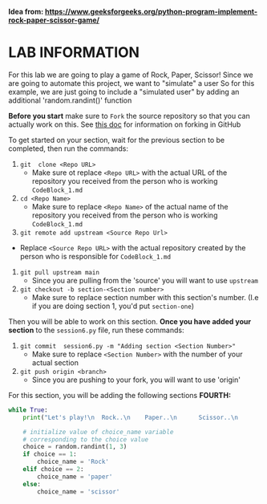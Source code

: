 __Idea from: https://www.geeksforgeeks.org/python-program-implement-rock-paper-scissor-game/__
# LAB INFORMATION
For this lab we are going to play a game of Rock, Paper, Scissor!
Since we are going to automate this project, we want to "simulate" a user
So for this example, we are just going to include a "simulated user" by adding an additional 'random.randint()' function

**Before you start** make sure to `Fork` the source repository so that you can actually work on this. See [this doc](https://docs.github.com/en/get-started/quickstart/fork-a-repo) for information on forking in GitHub

To get started on your section, wait for the previous section to be completed, then run the commands:

1. `git  clone <Repo URL>`
   * Make sure ot replace `<Repo URL>`  with the actual URL of the repository you received from the person who is working `CodeBlock_1.md`
1. `cd <Repo Name>`
   * Make sure to replace `<Repo Name>` of the actual name of the repository you received from the person who is working `CodeBlock_1.md`
1. `git remote add upstream <Source Repo Url>`
  * Replace `<Source Repo URL>` with the actual repository created by the person who is responsible for `CodeBlock_1.md`
1. `git pull upstream main`
   * Since you are pulling from the 'source' you will want  to use `upstream`
1. `git checkout -b section-<Section number>`
   * Make sure to replace section number with this section's number. (I.e if you are doing section 1, you'd put `section-one`)

Then you will be able to work on this section. **Once you have added your section** to the `session6.py` file, run these commands:

1. `git commit  session6.py -m "Adding section <Section Number>"`
   * Make sure to replace `<Section Number>` with the number of your actual section
1. `git push origin <branch>`
   * Since you are pushing to your fork, you will want to use 'origin'

For this section, you will be adding the following sections **FOURTH:**

```python
while True:
    print("Let's play!\n  Rock..\n    Paper..\n      Scissor..\n            SHOOT!")

    # initialize value of choice_name variable
    # corresponding to the choice value
    choice = random.randint(1, 3)
    if choice == 1:
        choice_name = 'Rock'
    elif choice == 2:
        choice_name = 'paper'
    else:
        choice_name = 'scissor'
```